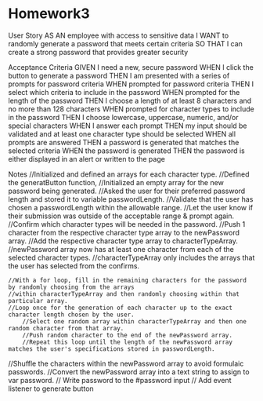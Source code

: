 # Homework3

User Story
AS AN employee with access to sensitive data
I WANT to randomly generate a password that meets certain criteria
SO THAT I can create a strong password that provides greater security

Acceptance Criteria
GIVEN I need a new, secure password
WHEN I click the button to generate a password
THEN I am presented with a series of prompts for password criteria
WHEN prompted for password criteria
THEN I select which criteria to include in the password
WHEN prompted for the length of the password
THEN I choose a length of at least 8 characters and no more than 128 characters
WHEN prompted for character types to include in the password
THEN I choose lowercase, uppercase, numeric, and/or special characters
WHEN I answer each prompt
THEN my input should be validated and at least one character type should be selected
WHEN all prompts are answered
THEN a password is generated that matches the selected criteria
WHEN the password is generated
THEN the password is either displayed in an alert or written to the page

Notes
//Initialized and defined an arrays for each character type.
//Defined the generatButton function,
    //Initialized an empty array for the new password being generated.
    //Asked the user for their preferred password length and stored it to variable passwordLength.
          //Validate that the user has chosen a passwordLength within the allowable range.
          //Let the user know if their submission was outside of the acceptable range & prompt again.
    //Confirm which character types will be needed in the password. 
          //Push 1 character from the respective character type array to the newPassword array.
          //Add the respective character type array to characterTypeArray.
    //newPassword array now has at least one character from each of the selected character types.
    //characterTypeArray only includes the arrays that the user has selected from the confirms.

    //With a for loop, fill in the remaining characters for the password by randomly choosing from the arrays 
    //within characterTypeArray and then randomly choosing within that particular array.
    //Loop once for the generation of each character up to the exact character length chosen by the user.
        //Select one random array within characterTypeArray and then one random character from that array.
        //Push random character to the end of the newPassword array.
        //Repeat this loop until the length of the newPassword array matches the user's specifications stored in passwordLength.

//Shuffle the characters within the newPassword array to avoid formulaic passwords.
//Convert the newPassword array into a text string to assign to var password.
// Write password to the #password input
// Add event listener to generate button
